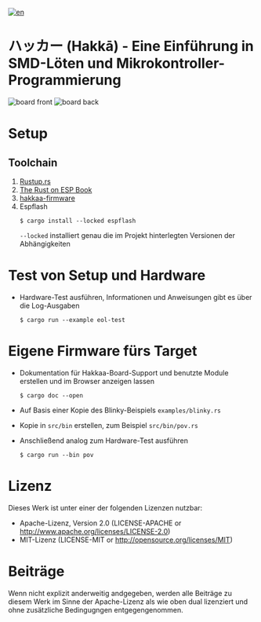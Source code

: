 [![en](https://img.shields.io/badge/lang-en-blue.svg)](README.md)

# ハッカー (Hakkā) - Eine Einführung in SMD-Löten und Mikrokontroller-Programmierung

![board front](doc/board-front.png)
![board back](doc/board-back.png)

# Setup

## Toolchain
1. [Rustup.rs](https://rustup.rs/)
2. [The Rust on ESP Book
](https://docs.espressif.com/projects/rust/book/getting-started/toolchain.html#risc-v-devices)
3. [hakkaa-firmware](https://github.com/sirhcel/hakkaa-firmware)
4. Espflash
    ```
    $ cargo install --locked espflash
    ```
    `--locked` installiert genau die im Projekt hinterlegten Versionen der Abhängigkeiten

# Test von Setup und Hardware

* Hardware-Test ausführen, Informationen und Anweisungen gibt es über die Log-Ausgaben
    ```
    $ cargo run --example eol-test
    ```

# Eigene Firmware fürs Target

* Dokumentation für Hakkaa-Board-Support und benutzte Module erstellen und im Browser anzeigen lassen
    ```
    $ cargo doc --open
    ```

* Auf Basis einer Kopie des Blinky-Beispiels `examples/blinky.rs`
* Kopie in `src/bin` erstellen, zum Beispiel `src/bin/pov.rs`
* Anschließend analog zum Hardware-Test ausführen
   ```
   $ cargo run --bin pov
   ```

# Lizenz

Dieses Werk ist unter einer der folgenden Lizenzen nutzbar:

* Apache-Lizenz, Version 2.0 (LICENSE-APACHE or
  http://www.apache.org/licenses/LICENSE-2.0)
* MIT-Lizenz (LICENSE-MIT or http://opensource.org/licenses/MIT)

# Beiträge

Wenn nicht explizit anderweitig andgegeben, werden alle Beiträge zu diesem Werk
im Sinne der Apache-Lizenz als wie oben dual lizenziert und ohne zusätzliche
Bedingugngen entgegengenommen.
